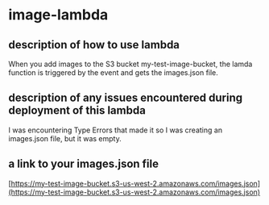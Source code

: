 # image-lambda

## description of how to use lambda

When you add images to the S3 bucket my-test-image-bucket, the lamda function is triggered by the event and gets the images.json file.

## description of any issues encountered during deployment of this lambda

I was encountering Type Errors that made it so I was creating an images.json file, but it was empty.

## a link to your images.json file

[https://my-test-image-bucket.s3-us-west-2.amazonaws.com/images.json](https://my-test-image-bucket.s3-us-west-2.amazonaws.com/images.json)
